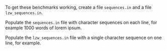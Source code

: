 To get these benchmarks working, create a file `sequences.in` and a file `lzw_sequences.in`.

Populate the `sequences.in` file with character sequences on each line, for example 1000 words of lorem ipsum.

Populate the `lzw_sequences.in` file with a single character sequence on one line, for example.
